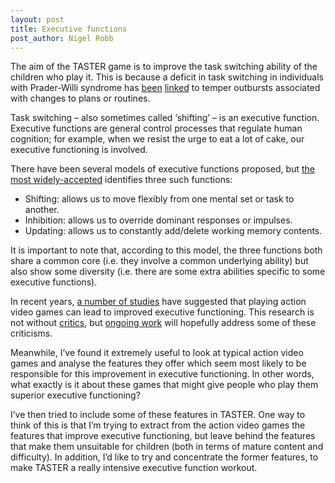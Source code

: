 ```yaml
---
layout: post
title: Executive functions
post_author: Nigel Robb
---
```

The aim of the TASTER game is to improve the task switching ability of the children who play it. This is because a deficit in task switching in individuals with Prader-Willi syndrome has [been]( http://onlinelibrary.wiley.com/doi/10.1111/j.1365-2788.2010.01368.x/abstract) [linked]( http://onlinelibrary.wiley.com/doi/10.1111/jir.12010/abstract) to temper outbursts associated with changes to plans or routines.

Task switching – also sometimes called ‘shifting’ – is an executive function. Executive functions are general control processes that regulate human cognition; for example, when we resist the urge to eat a lot of cake, our executive functioning is involved.

There have been several models of executive functions proposed, but [the most widely-accepted]( http://cdp.sagepub.com/content/21/1/8.abstract) identifies three such functions:

* Shifting: allows us to move flexibly from one mental set or task to another.
* Inhibition: allows us to override dominant responses or impulses.
* Updating: allows us to constantly add/delete working memory contents.

It is important to note that, according to this model, the three functions both share a common core (i.e. they involve a common underlying ability) but also show some diversity (i.e. there are some extra abilities specific to some executive functions).

In recent years, [a number of studies](http://link.springer.com/article/10.3758%2Fs13423-013-0418-z) have suggested that playing action video games can lead to improved executive functioning. This research is not without [critics]( http://www.ncbi.nlm.nih.gov/pmc/articles/PMC3171788/), but [ongoing work](http://playiq.com/) will hopefully address some of these criticisms.

Meanwhile, I’ve found it extremely useful to look at typical action video games and analyse the features they offer which seem most likely to be responsible for this improvement in executive functioning. In other words, what exactly is it about these games that might give people who play them superior executive functioning?

I’ve then tried to include some of these features in TASTER. One way to think of this is that I’m trying to extract from the action video games the features that improve executive functioning, but leave behind the features that make them unsuitable for children (both in terms of mature content and difficulty). In addition, I’d like to try and concentrate the former features, to make TASTER a really intensive executive function workout.
